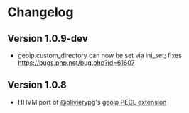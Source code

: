 # Changelog

## Version 1.0.9-dev

* geoip.custom_directory can now be set via ini_set; fixes https://bugs.php.net/bug.php?id=61607

## Version 1.0.8

* HHVM port of [@olivierypg][]'s [geoip PECL extension](http://pecl.php.net/package/geoip)

[@olivierypg]: https://github.com/olivierypg
[@robocoder]: https://github.com/robocoder
